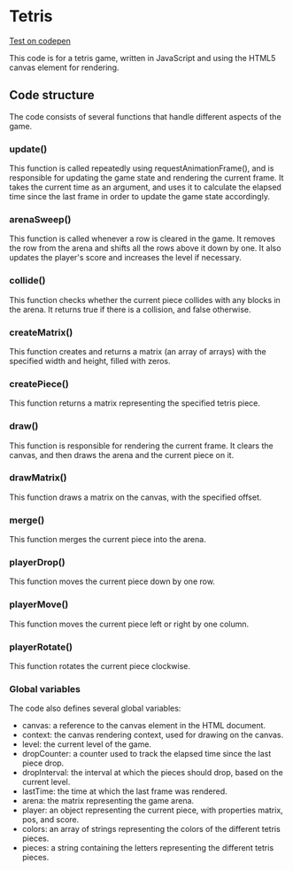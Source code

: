 # Tetris
[Test on codepen](https://codepen.io/kenny-caldieraro/pen/KKBPNwg)

This code is for a tetris game, written in JavaScript and using the HTML5 canvas element for rendering.

## Code structure

The code consists of several functions that handle different aspects of the game.

### update()

This function is called repeatedly using requestAnimationFrame(), and is responsible for updating the game state and rendering the current frame. It takes the current time as an argument, and uses it to calculate the elapsed time since the last frame in order to update the game state accordingly.

### arenaSweep()

This function is called whenever a row is cleared in the game. It removes the row from the arena and shifts all the rows above it down by one. It also updates the player's score and increases the level if necessary.

### collide()

This function checks whether the current piece collides with any blocks in the arena. It returns true if there is a collision, and false otherwise.

### createMatrix()

This function creates and returns a matrix (an array of arrays) with the specified width and height, filled with zeros.

### createPiece()

This function returns a matrix representing the specified tetris piece.

### draw()

This function is responsible for rendering the current frame. It clears the canvas, and then draws the arena and the current piece on it.

### drawMatrix()

This function draws a matrix on the canvas, with the specified offset.

### merge()

This function merges the current piece into the arena.

### playerDrop()

This function moves the current piece down by one row.

### playerMove()

This function moves the current piece left or right by one column.

### playerRotate()

This function rotates the current piece clockwise.

### Global variables

The code also defines several global variables:

- canvas: a reference to the canvas element in the HTML document.
- context: the canvas rendering context, used for drawing on the canvas.
- level: the current level of the game.
- dropCounter: a counter used to track the elapsed time since the last piece drop.
- dropInterval: the interval at which the pieces should drop, based on the current level.
- lastTime: the time at which the last frame was rendered.
- arena: the matrix representing the game arena.
- player: an object representing the current piece, with properties matrix, pos, and score.
- colors: an array of strings representing the colors of the different tetris pieces.
- pieces: a string containing the letters representing the different tetris pieces.